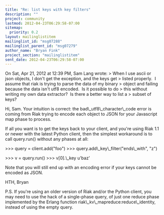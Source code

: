 ```yaml
---
title: "Re: list keys with key filters"
description: ""
project: community
lastmod: 2012-04-23T06:29:58-07:00
sitemap:
  priority: 0.2
layout: mailinglistitem
mailinglist_id: "msg07288"
mailinglist_parent_id: "msg07279"
author_name: "Bryan Fink"
project_section: "mailinglistitem"
sent_date: 2012-04-23T06:29:58-07:00
---
```



On Sat, Apr 21, 2012 at 12:39 PM, Sam Lang  wrote:
&gt; When I use ascii or json objects, I don't get the exception, and the keys get 
&gt; listed properly.  I assume that riak is trying to parse the data of my binary 
&gt; object and failing because the data isn't utf8 encoded.  Is it possible to do 
&gt; this without writing my own data extractor?  Is there a better way to list a 
&gt; subset of keys?

Hi, Sam. Your intuition is correct: the bad\\_utf8\\_character\\_code error
is coming from Riak trying to encode each object to JSON for your
Javascript map phase to process.

If all you want is to get the keys back to your client, and you're
using Riak 1.1 or newer with the latest Python client, then the
simplest workaround is to call query.run() without any phases at all:

 &gt;&gt;&gt; query = client.add("foo")
 &gt;&gt;&gt; query.add\\_key\\_filter("ends\\_with", "z")
 
 &gt;&gt;&gt; v = query.run()
 &gt;&gt;&gt; v[0].\\_key
 u'baz'

Note that you will still end up with an encoding error if your keys
cannot be encoded as JSON.

HTH,
Bryan

P.S. If you're using an older version of Riak and/or the Python
client, you may need to use the hack of a single-phase query, of just
one reduce phase implemented by the Erlang function
riak\\_kv\\_mapreduce:reduce\\_identity, instead of using the empty query.


